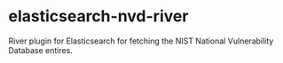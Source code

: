 elasticsearch-nvd-river
=======================

River plugin for Elasticsearch for fetching the NIST National Vulnerability Database entires. 
